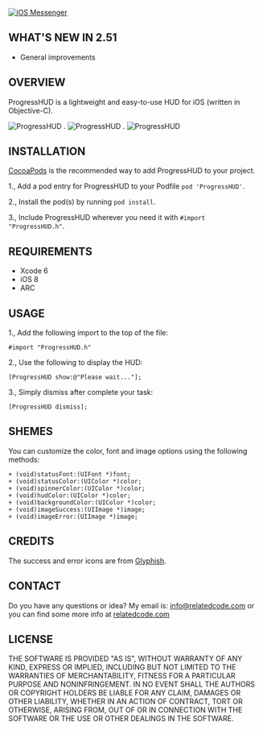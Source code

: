 [![iOS Messenger](http://relatedcode.com/github/header12.png)](http://github.com/relatedcode/Messenger)

## WHAT'S NEW IN 2.51

- General improvements

## OVERVIEW

ProgressHUD is a lightweight and easy-to-use HUD for iOS (written in Objective-C).

![ProgressHUD](http://relatedcode.com/github/progresshud811.png)
.
![ProgressHUD](http://relatedcode.com/github/progresshud812.png)
.
![ProgressHUD](http://relatedcode.com/github/progresshud813.png)

## INSTALLATION

[CocoaPods](http://cocoapods.org) is the recommended way to add ProgressHUD to your project.

1., Add a pod entry for ProgressHUD to your Podfile `pod 'ProgressHUD'`.

2., Install the pod(s) by running `pod install`.

3., Include ProgressHUD wherever you need it with `#import "ProgressHUD.h"`.

## REQUIREMENTS

- Xcode 6
- iOS 8
- ARC

## USAGE

1., Add the following import to the top of the file:

```
#import "ProgressHUD.h"
```

2., Use the following to display the HUD:

```
[ProgressHUD show:@"Please wait..."];
```

3., Simply dismiss after complete your task:

```
[ProgressHUD dismiss];
```

## SHEMES

You can customize the color, font and image options using the following methods:

```
+ (void)statusFont:(UIFont *)font;
+ (void)statusColor:(UIColor *)color;
+ (void)spinnerColor:(UIColor *)color;
+ (void)hudColor:(UIColor *)color;
+ (void)backgroundColor:(UIColor *)color;
+ (void)imageSuccess:(UIImage *)image;
+ (void)imageError:(UIImage *)image;
```

## CREDITS

The success and error icons are from [Glyphish](http://glyphish.com).

## CONTACT

Do you have any questions or idea? My email is: info@relatedcode.com or you can find some more info at [relatedcode.com](http://relatedcode.com)

## LICENSE

THE SOFTWARE IS PROVIDED "AS IS", WITHOUT WARRANTY OF ANY KIND, EXPRESS OR
IMPLIED, INCLUDING BUT NOT LIMITED TO THE WARRANTIES OF MERCHANTABILITY,
FITNESS FOR A PARTICULAR PURPOSE AND NONINFRINGEMENT. IN NO EVENT SHALL THE
AUTHORS OR COPYRIGHT HOLDERS BE LIABLE FOR ANY CLAIM, DAMAGES OR OTHER
LIABILITY, WHETHER IN AN ACTION OF CONTRACT, TORT OR OTHERWISE, ARISING FROM,
OUT OF OR IN CONNECTION WITH THE SOFTWARE OR THE USE OR OTHER DEALINGS IN
THE SOFTWARE.

